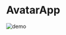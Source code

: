 # AvatarApp
![demo](https://user-images.githubusercontent.com/72996538/122653905-94dc8180-d150-11eb-96f4-d7849e58e2c9.gif)
